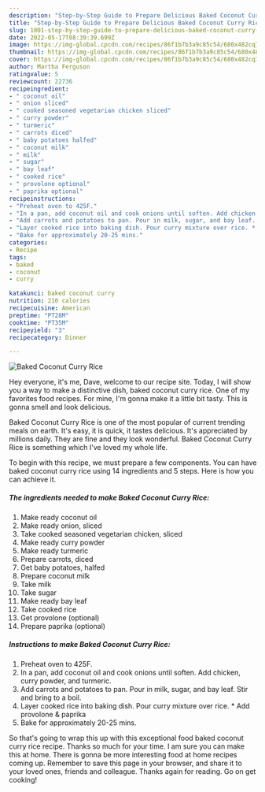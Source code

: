 ```yaml
---
description: "Step-by-Step Guide to Prepare Delicious Baked Coconut Curry Rice"
title: "Step-by-Step Guide to Prepare Delicious Baked Coconut Curry Rice"
slug: 1001-step-by-step-guide-to-prepare-delicious-baked-coconut-curry-rice
date: 2022-05-17T08:39:39.699Z
image: https://img-global.cpcdn.com/recipes/86f1b7b3a9c85c54/680x482cq70/baked-coconut-curry-rice-recipe-main-photo.jpg
thumbnail: https://img-global.cpcdn.com/recipes/86f1b7b3a9c85c54/680x482cq70/baked-coconut-curry-rice-recipe-main-photo.jpg
cover: https://img-global.cpcdn.com/recipes/86f1b7b3a9c85c54/680x482cq70/baked-coconut-curry-rice-recipe-main-photo.jpg
author: Martha Ferguson
ratingvalue: 5
reviewcount: 22736
recipeingredient:
- " coconut oil"
- " onion sliced"
- " cooked seasoned vegetarian chicken sliced"
- " curry powder"
- " turmeric"
- " carrots diced"
- " baby potatoes halfed"
- " coconut milk"
- " milk"
- " sugar"
- " bay leaf"
- " cooked rice"
- " provolone optional"
- " paprika optional"
recipeinstructions:
- "Preheat oven to 425F."
- "In a pan, add coconut oil and cook onions until soften. Add chicken, curry powder, and turmeric."
- "Add carrots and potatoes to pan. Pour in milk, sugar, and bay leaf. Stir and bring to a boil."
- "Layer cooked rice into baking dish. Pour curry mixture over rice. * Add provolone &amp; paprika"
- "Bake for approximately 20-25 mins."
categories:
- Recipe
tags:
- baked
- coconut
- curry

katakunci: baked coconut curry 
nutrition: 210 calories
recipecuisine: American
preptime: "PT28M"
cooktime: "PT35M"
recipeyield: "3"
recipecategory: Dinner

---
```



![Baked Coconut Curry Rice](https://img-global.cpcdn.com/recipes/86f1b7b3a9c85c54/680x482cq70/baked-coconut-curry-rice-recipe-main-photo.jpg)

Hey everyone, it's me, Dave, welcome to our recipe site. Today, I will show you a way to make a distinctive dish, baked coconut curry rice. One of my favorites food recipes. For mine, I'm gonna make it a little bit tasty. This is gonna smell and look delicious.



Baked Coconut Curry Rice is one of the most popular of current trending meals on earth. It's easy, it is quick, it tastes delicious. It's appreciated by millions daily. They are fine and they look wonderful. Baked Coconut Curry Rice is something which I've loved my whole life.


To begin with this recipe, we must prepare a few components. You can have baked coconut curry rice using 14 ingredients and 5 steps. Here is how you can achieve it.

<!--inarticleads1-->

##### The ingredients needed to make Baked Coconut Curry Rice:

1. Make ready  coconut oil
1. Make ready  onion, sliced
1. Take  cooked seasoned vegetarian chicken, sliced
1. Make ready  curry powder
1. Make ready  turmeric
1. Prepare  carrots, diced
1. Get  baby potatoes, halfed
1. Prepare  coconut milk
1. Take  milk
1. Take  sugar
1. Make ready  bay leaf
1. Take  cooked rice
1. Get  provolone (optional)
1. Prepare  paprika (optional)




<!--inarticleads2-->

##### Instructions to make Baked Coconut Curry Rice:

1. Preheat oven to 425F.
1. In a pan, add coconut oil and cook onions until soften. Add chicken, curry powder, and turmeric.
1. Add carrots and potatoes to pan. Pour in milk, sugar, and bay leaf. Stir and bring to a boil.
1. Layer cooked rice into baking dish. Pour curry mixture over rice. * Add provolone &amp; paprika
1. Bake for approximately 20-25 mins.




So that's going to wrap this up with this exceptional food baked coconut curry rice recipe. Thanks so much for your time. I am sure you can make this at home. There is gonna be more interesting food at home recipes coming up. Remember to save this page in your browser, and share it to your loved ones, friends and colleague. Thanks again for reading. Go on get cooking!
